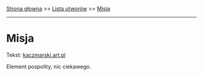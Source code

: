 [Strona głowna](../index.md) >> [Lista utworów](../list.md) >> [Misja](283.md)

---

# Misja

Tekst: [kaczmarski.art.pl](https://www.kaczmarski.art.pl/tworczosc/wiersze/misja/)

Element pospolity, nic ciekawego.